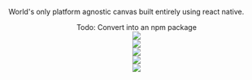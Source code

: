 World's only platform agnostic canvas built entirely using react native.
<div align="center">
   Todo: Convert into an npm package
</div>
<div align="center">
    <img src="/assets/Screenshot_2020-06-23-20-21-30-99_d0ded28723ed9f8ad7eb1578a3d1be9a.jpg"</img> 
</div>
<div align="center">
    <img src="/assets/Screenshot_2020-06-23-20-17-47-74_d0ded28723ed9f8ad7eb1578a3d1be9a.jpg"</img> 
</div>
<div align="center">
    <img src="/assets/Screenshot_2020-06-23-20-17-58-63.jpg"</img> 
</div>
<div align="center">
    <img src="/assets/Screenshot_2020-06-23-20-21-30-99_d0ded28723ed9f8ad7eb1578a3d1be9a.jpg"</img> 
</div>
<div align="center">
    <img src="/assets/Screenshot_2020-06-23-20-22-08-66_d0ded28723ed9f8ad7eb1578a3d1be9a.jpg"</img> 
</div>
